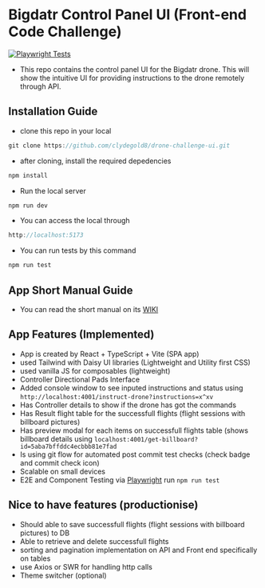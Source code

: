 # Bigdatr Control Panel UI (Front-end Code Challenge) 
 [![Playwright Tests](https://github.com/clydegold8/drone-challenge-ui/actions/workflows/playwright.yml/badge.svg)](https://github.com/clydegold8/drone-challenge-ui/actions/workflows/playwright.yml)
-  This repo contains the control panel UI for the Bigdatr drone. This will show the intuitive UI for providing instructions to the drone remotely through API.

## Installation Guide
 - clone this repo in your local 
```js
git clone https://github.com/clydegold8/drone-challenge-ui.git
```
- after cloning, install the required depedencies
```js
npm install
```
- Run the local server
```js
npm run dev
```
- You can access the local through
```js
http://localhost:5173
```
- You can run tests by this command
```js
npm run test
```
## App Short Manual Guide
- You can read the short manual on its [WIKI](https://github.com/clydegold8/drone-challenge-ui/wiki/App-Short-Manual-Guide)

## App Features (Implemented)
- App is created by React + TypeScript + Vite (SPA app)
- used Tailwind with Daisy UI libraries (Lightweight and Utility first CSS)
- used vanilla JS for composables (lightweight)
- Controller Directional Pads Interface
- Added console window to see inputed instructions and status using ```http://localhost:4001/instruct-drone?instructions=x^xv```
- Has Controller details to show if the drone has got the commands
- Has Result flight table for the successfull flights (flight sessions with billboard pictures)
- Has preview modal for each items on successfull flights table (shows billboard details using ```localhost:4001/get-billboard?id=5aba7bffddc4ecbbb81e7fad```
- Is using git flow for automated post commit test checks (check badge and commit check icon)
- Scalable on small devices
- E2E and Component Testing via [Playwright](https://playwright.dev) run ``` npm run test ```

## Nice to have features (productionise)
- Should able to save successfull flights (flight sessions with billboard pictures) to DB
- Able to retrieve and delete successfull flights
- sorting and pagination implementation on API and Front end specifically on tables
- use Axios or SWR for handling http calls
- Theme switcher (optional)
